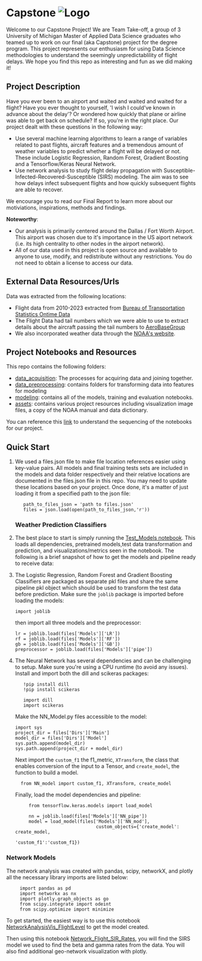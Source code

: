 # Capstone ![Logo](https://i.imgur.com/AJFRhVe.png)

Welcome to our Capstone Project!  We are Team Take-off, a group of 3 University of Michigan Master of Applied Data Science graduates who teamed up to work on our final (aka Capstone) project for the degree program. This project represents our enthusiasm for using Data Science methodologies to understand the seemingly unpredictablility of flight delays.  We hope you find this repo as interesting and fun as we did making it!

## Project Description

Have you ever been to an airport and waited and waited and waited for a flight?  Have you ever thought to yourself, 'I wish I could've known in advance about the delay'? Or wondered how quickly that plane or airline was able to get back on schedule? If so, you're in the right place.  Our project dealt with these questions in the following way:
-  Use several machine learning algorithms to learn a range of variables related to past flights, aircraft features and a tremendous amount of weather variables to predict whether a flight will be delayed or not. These include Logistic Regression, Random Forest, Gradient Boosting and a Tensorflow/Keras Neural Network.
-  Use network analysis to study flight delay propagation with Susceptible-Infected-Recovered-Susceptible (SIRS) modeling. The aim was to see how delays infect subsequent flights and how quickly subsequent flights are able to recover. 

We encourage you to read our Final Report to learn more about our motiviations, inspirations, methods and findings.

**Noteworthy**:
 - Our analysis is primarily centered around the Dallas / Fort Worth Airport.  This airport was chosen due to it's importance in the US aiport network (i.e. its high centrality to other nodes in the airport network).
 - All of our data used in this project is open source and available to anyone to use, modify, and redistribute without any restrictions. You do not need to obtain a license to access our data.


## External Data Resources/Urls
Data was extracted from the following locations:
 - Flight data from 2010-2023 extracted from [Bureau of Transportation Statistics Ontime Data](https://www.transtats.bts.gov/DL_SelectFields.aspx?gnoyr_VQ=FGJ&QO_fu146_anzr=b0-gvzr)  
 - The Flight Data had tail numbers which we were able to use to extract details about the aircraft passing the tail numbers to [AeroBaseGroup](https://aerobasegroup.com/tail-number-lookup)
 - We also incorporated weather data through the [NOAA's website](https://www.ncei.noaa.gov/data/global-hourly/archive/csv/).

## Project Notebooks and Resources

This repo contains the following folders:
- [data_acquisition](data_acquisition): The processes for acquiring data and joining together.
- [data_preprocessing](data_preprocessing): contains folders for transforming data into features for modeling
- [modeling](modeling): contains all of the models, training and evaluation notebooks.
- [assets](assets): contains various project resources including visualization image files, a copy of the NOAA manual and data dictionary.

You can reference this [link](assets/List%20of%20Notebooks%20-%20Process.pdf) to understand the sequencing of the notebooks for our project.


## Quick Start

1. We used a files.json file to make file location references easier using key-value pairs. All models and final training tests sets are included in the models and data folder respectively and their relative locations are documented in the files.json file in this repo. You may need to update these locations based on your project. Once done, it's a matter of just loading it from a specified path to the json file:
   
     ```import json
        path_to_files_json = 'path to files.json'
        files = json.load(open(path_to_files_json,'r'))
     ```
     ### Weather Prediction Classifiers
2. The best place to start is simply running the [Test_Models notebook](/models/Test_Models.ipynb).  This loads all dependencies, pretrained models,test data transformation and prediction, and visualizations/metrics seen in the notebook. The following is a brief snapshot of how to get the models and pipeline ready to receive data:
3. The Logistic Regression, Random Forest and Gradient Boosting Classifiers are packaged as separate pkl files and share the same pipeline pkl object which should be used to transform the test data before prediction. Make sure the ```joblib``` package is imported before loading the models:
     ```
     import joblib
     ```
     then import all three models and the preprocessor:
     ```
     lr = joblib.load(files['Models']['LR'])
     rf = joblib.load(files['Models']['RF'])
     gb = joblib.load(files['Models']['GB'])
     preprocessor = joblib.load(files['Models']['pipe'])
     ```
     
4. The Neural Network has several dependencies and can be challenging to setup. Make sure you're using a CPU runtime (to avoid any issues).  Install and import both the dill and scikeras packages:
    ```
       !pip install dill
       !pip install scikeras

       import dill
       import scikeras
    ```
    Make the NN_Model.py files accessible to the model:
     ```
     import sys
     project_dir = files['Dirs']['Main']
     model_dir = files['Dirs']['Model']
     sys.path.append(model_dir)
     sys.path.append(project_dir + model_dir)
     ```
     Next import the ```custom_f1``` the f1_metric, ```XTransform```, the class that enables conversion of the input to a Tensor, and ```create_model```, the function to build a model.
   ```
     from NN_model import custom_f1, XTransform, create_model
   ```

   Finally, load the model dependencies and pipeline:
   ```
        from tensorflow.keras.models import load_model
   
        nn = joblib.load(files['Models']['NN_pipe'])
        model = load_model(files['Models']['NN_mod'],
                                 custom_objects={'create_model': create_model,
                                                 'custom_f1':'custom_f1})
   ```
     

### Network Models
The network analysis was created with pandas, scipy, networkX, and plotly
all the necessary library imports are listed below:
   ```
        import pandas as pd
        import networkx as nx
        import plotly.graph_objects as go
        from scipy.integrate import odeint
        from scipy.optimize import minimize
   ```

To get started, the easiest way is to use this notebook [NetworkAnalysisVis_FlightLevel](https://github.com/Team-Takeoff/Capstone/blob/main/models/NetworkAnalysisVis_FlightLevel.ipynb) to get the model created.

Then using this notebook [Network_Flight_SIR_Rates](https://github.com/Team-Takeoff/Capstone/blob/main/models/Network_Flight_SIR_Rates.ipynb), you will find the SIRS model we used to find the beta and gamma rates from the data. You will also find additional geo-network visualization with plotly.

